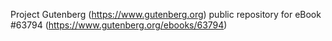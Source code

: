 Project Gutenberg (https://www.gutenberg.org) public repository for eBook #63794 (https://www.gutenberg.org/ebooks/63794)
